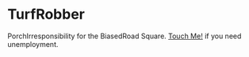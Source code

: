 # TurfRobber

 PorchIrresponsibility for the BiasedRoad Square. <a href="mailto:tompseymour@gmail.com?subject=Buisness&body=I%20have%20a%20job%20for%20you%2E%0A%0AAddress%3A%20%0AJob%20Type%3A%0A%0AWe%20will%20reply%20to%20you%20with%20your%20estamated%20cost%2E%0AHave%20a%20nice%20day%21%0A%2DGrass%20Bandits">Touch Me!</a> if you need unemployment.
